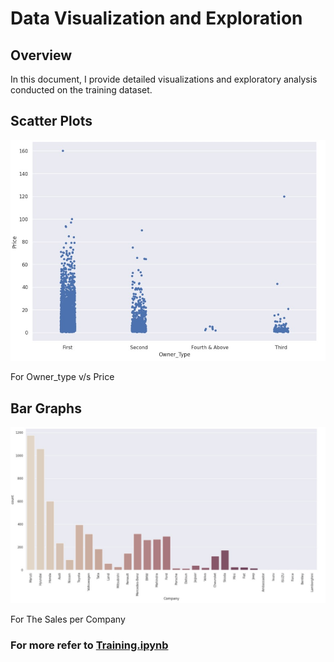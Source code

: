 # Data Visualization and Exploration

## Overview

In this document, I provide detailed visualizations and exploratory analysis conducted on the training dataset.

## Scatter Plots

![Scatter Plots](img/scatter_plots.png)

For Owner_type v/s Price


## Bar Graphs

![Bar Graph](img/bar_graph.png)

For The Sales per Company

### For more refer to [Training.ipynb](used_cars_price_detect.ipynb)
